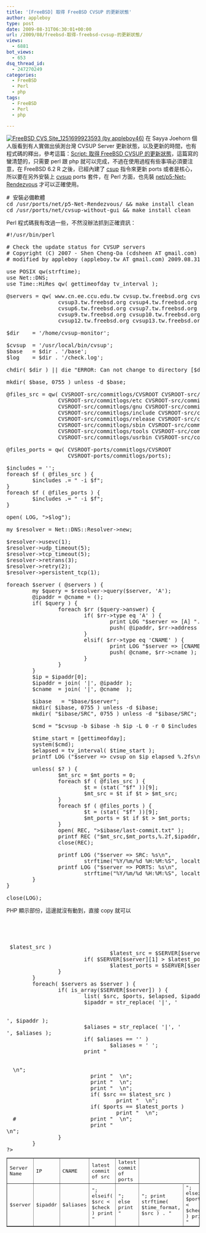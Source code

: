 ```yaml
---
title: '[FreeBSD] 取得 FreeBSD CVSUP 的更新狀態'
author: appleboy
type: post
date: 2009-08-31T06:30:01+00:00
url: /2009/08/freebsd-取得-freebsd-cvsup-的更新狀態/
views:
  - 6881
bot_views:
  - 653
dsq_thread_id:
  - 247270249
categories:
  - FreeBSD
  - Perl
  - php
tags:
  - FreeBSD
  - Perl
  - php

---
```

[<img src="https://i1.wp.com/farm3.static.flickr.com/2548/3873839724_f8dbe78179.jpg?resize=500%2C306&#038;ssl=1" title="FreeBSD CVS Site_1251699923593 (by appleboy46)" alt="FreeBSD CVS Site_1251699923593 (by appleboy46)" data-recalc-dims="1" />][1] 在 Sayya Joehorn 個人版看到有人實做出偵測台灣 CVSUP Server 更新狀態，以及更新的時間，也有程式碼的釋出，參考這篇：[Script: 取得 FreeBSD CVSUP 的更新狀態][2]，這篇寫的蠻清楚的，只需要 perl 跟 php 就可以完成，不過在使用過程有些事項必須要注意，在 FreeBSD 6.2 R 之後，已經內建了 [csup][3] 指令來更新 ports 或者是核心，所以要在另外安裝上 [cvsup][4] ports 套件，在 Perl 方面，也先裝 [net/p5-Net-Rendezvous][5] 才可以正確使用。 

<pre class="brush: bash; title: ; notranslate" title=""># 安裝必備軟體
cd /usr/ports/net/p5-Net-Rendezvous/ && make install clean
cd /usr/ports/net/cvsup-without-gui && make install clean</pre>

<!--more--> Perl 程式碼我有改過一些，不然沒辦法抓到正確資訊： 

<pre class="brush: perl; title: ; notranslate" title="">#!/usr/bin/perl
 
# Check the update status for CVSUP servers
# Copyright (C) 2007 - Shen Cheng-Da (cdsheen AT gmail.com)
# modified by appleboy (appleboy.tw AT gmail.com) 2009.08.31
 
use POSIX qw(strftime);
use Net::DNS;
use Time::HiRes qw( gettimeofday tv_interval );
 
@servers = qw( www.cn.ee.ccu.edu.tw cvsup.tw.freebsd.org cvsup1.tw.freebsd.org cvsup2.tw.freebsd.org 
                cvsup3.tw.freebsd.org cvsup4.tw.freebsd.org cvsup5.tw.freebsd.org 
                cvsup6.tw.freebsd.org cvsup7.tw.freebsd.org cvsup8.tw.freebsd.org 
                cvsup9.tw.freebsd.org cvsup10.tw.freebsd.org cvsup11.tw.freebsd.org 
                cvsup12.tw.freebsd.org cvsup13.tw.freebsd.org cvsup14.tw.freebsd.org );
 
$dir    = '/home/cvsup-monitor';
 
$cvsup  = '/usr/local/bin/cvsup';
$base   = $dir . '/base';
$log    = $dir . '/check.log';
 
chdir( $dir ) || die "ERROR: Can not change to directory [$dir]\n";
 
mkdir( $base, 0755 ) unless -d $base;
 
@files_src = qw( CVSROOT-src/commitlogs/CVSROOT CVSROOT-src/commitlogs/bin
                CVSROOT-src/commitlogs/etc CVSROOT-src/commitlogs/contrib
                CVSROOT-src/commitlogs/gnu CVSROOT-src/commitlogs/games
                CVSROOT-src/commitlogs/include CVSROOT-src/commitlogs/lib
                CVSROOT-src/commitlogs/release CVSROOT-src/commitlogs/sys
                CVSROOT-src/commitlogs/sbin CVSROOT-src/commitlogs/share
                CVSROOT-src/commitlogs/tools CVSROOT-src/commitlogs/user
                CVSROOT-src/commitlogs/usrbin CVSROOT-src/commitlogs/usrsbin );
 
@files_ports = qw( CVSROOT-ports/commitlogs/CVSROOT
                   CVSROOT-ports/commitlogs/ports);
 
$includes = '';
foreach $f ( @files_src ) {
        $includes .= " -i $f";
}
foreach $f ( @files_ports ) {
        $includes .= " -i $f";
}
 
open( LOG, ">$log");
 
my $resolver = Net::DNS::Resolver->new;
 
$resolver->usevc(1);
$resolver->udp_timeout(5);
$resolver->tcp_timeout(5);
$resolver->retrans(3);
$resolver->retry(2);
$resolver->persistent_tcp(1);
 
foreach $server ( @servers ) {
        my $query = $resolver->query($server, 'A');
        @ipaddr = @cname = ();
        if( $query ) {
                foreach $rr ($query->answer) {
                        if( $rr->type eq 'A' ) {
                                print LOG "$server => [A] ".$rr->address."\n";
                                push( @ipaddr, $rr->address );
                        }
                        elsif( $rr->type eq 'CNAME' ) {
                                print LOG "$server => [CNAME] ".$rr->cname."\n";
                                push( @cname, $rr->cname );
                        }
                }
        }
        $ip = $ipaddr[0];
        $ipaddr = join( '|', @ipaddr );
        $cname  = join( '|', @cname  );
 
        $ibase   = "$base/$server";
        mkdir( $ibase, 0755 ) unless -d $ibase;
        mkdir( "$ibase/SRC", 0755 ) unless -d "$ibase/SRC";
 
        $cmd = "$cvsup -b $ibase -h $ip -L 0 -r 0 $includes $dir/cvs-supfile";

        $time_start = [gettimeofday];
        system($cmd);
        $elapsed = tv_interval( $time_start );
        printf LOG ("$server => cvsup on $ip elapsed %.2fs\n", $elapsed);
 
        unless( $? ) {
                $mt_src = $mt_ports = 0;
                foreach $f ( @files_src ) {
                        $t = (stat( "$f" ))[9];
                        $mt_src = $t if $t > $mt_src;
                }
                foreach $f ( @files_ports ) {
                        $t = (stat( "$f" ))[9];
                        $mt_ports = $t if $t > $mt_ports;
                }
                open( REC, ">$ibase/last-commit.txt" );
                printf REC ("$mt_src,$mt_ports,%.2f,$ipaddr,$cname",$elapsed);
                close(REC);
 
                printf LOG ("$server => SRC: %s\n",
                        strftime("%Y/%m/%d %H:%M:%S", localtime($mt_src)) );
                printf LOG ("$server => PORTS: %s\n",
                        strftime("%Y/%m/%d %H:%M:%S", localtime($mt_ports)) );
        }
}
 
close(LOG);</pre> PHP 顯示部份，這邊就沒有動到，直接 copy 就可以 

<pre class="brush: php; title: ; notranslate" title="">




<table border=1 cellspacing=0 cellpadding=2>


<tr>
  <td class=head>Server Name</td><td class=head>IP</td>
  <td class=head>CNAME</td><td class=head>latest commit of src</td>
  <td class=head>latest commit of ports</td>
  
</tr>


<?
        $dir = '/usr/home/cvsup-monitor';
        $servers = array(
              'www.cn.ee.ccu.edu.tw', 'cvsup.tw.freebsd.org',  'cvsup1.tw.freebsd.org',  'cvsup2.tw.freebsd.org',
              'cvsup3.tw.freebsd.org', 'cvsup4.tw.freebsd.org', 'cvsup5.tw.freebsd.org',
              'cvsup6.tw.freebsd.org', 'cvsup7.tw.freebsd.org', 'cvsup8.tw.freebsd.org',
              'cvsup9.tw.freebsd.org', 'cvsup10.tw.freebsd.org', 'cvsup11.tw.freebsd.org',
              'cvsup12.tw.freebsd.org', 'cvsup13.tw.freebsd.org', 'cvsup14.tw.freebsd.org' );
        $check = time() - 86400;
        $time_format = '%Y/%m/%d %H:%M:%S';
        $latest_src = $latest_ports = 0;
        foreach( $servers as $server ) {
                $data = @file_get_contents("$dir/base/$server/last-commit.txt");
                $data = trim($data);
                if( $data != '' ) {
                        $SERVER[$server] = explode(',', $data);
                        if( $SERVER[$server][0] > $latest_src )
                                $latest_src = $SERVER[$server][0];
                        if( $SERVER[$server][1] > $latest_ports )
                                $latest_ports = $SERVER[$server][1];
                }
        }
        foreach( $servers as $server ) {
                if( is_array($SERVER[$server]) ) {
                        list( $src, $ports, $elapsed, $ipaddr, $aliases ) = $SERVER[$server];
                        $ipaddr = str_replace( '|', '

<br />', $ipaddr );
                        $aliases = str_replace( '|', '<br />', $aliases );
                        if( $aliases == '' )
                                $aliases = '&nbsp;';
                        print "

<tr>
  \n";
                          print "  <td class=c>$server</td>\n";
                          print "  <td class=c>$ipaddr</td>\n";
                          print "  <td class=c>$aliases</td>\n";
                          if( $src == $latest_src )
                                  print "  <td class=green>";
                          elseif( $src < $check )
                                  print "  <td class=red>";
                          else
                                  print "  <td class=c>";
                          print strftime( $time_format, $src ) . "</td>\n";
                          if( $ports == $latest_ports )
                                  print "  <td class=green>";
                          elseif( $ports < $check )
                                  print "  <td class=red>";
                          else
                                  print "  <td class=c>";
                          print strftime( $time_format, $ports ) . "</td>\n";
  #                       print "  <td align=right>$elapsed s</td>\n";
                          print "
</tr>\n";
                }
        }
?>
</table>

</pre>

 [1]: https://www.flickr.com/photos/appleboy/3873839724/ "FreeBSD CVS Site_1251699923593 (by appleboy46)"
 [2]: http://blog.urdada.net/2007/12/24/69/
 [3]: http://www.freshports.org/net/csup/
 [4]: http://www.freshports.org/net/cvsup/
 [5]: http://www.freshports.org/net/p5-Net-Rendezvous/